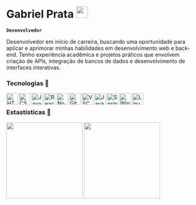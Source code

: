 #  Gabriel Prata </a><img src="https://media.giphy.com/media/WUlplcMpOCEmTGBtBW/giphy.gif" width="30"> 

**`Desenvolvedor`**

Desenvolvedor em início de carreira, buscando uma oportunidade para aplicar e aprimorar minhas habilidades
em desenvolvimento web e back-end. Tenho experiência acadêmica e projetos práticos que envolvem criação de
APIs, integração de bancos de dados e desenvolvimento de interfaces interativas. 


### Tecnologias 🔧



<img 
    align="left"
    alt="HTML"
    title="HTML"
    width="30px"
    style="paddig-right: 10px;"
    src="https://cdn.jsdelivr.net/gh/devicons/devicon@latest/icons/html5/html5-original.svg"
/>

<img 
  align="left"
    alt="CSS"
    title="CSS"
    width="30px"
    style="paddig-right: 10px;"
  src="https://cdn.jsdelivr.net/gh/devicons/devicon@latest/icons/css3/css3-original.svg" 
/>


<img 
    align="left"
    alt="JavaScript"
    title="JavaScript"
    width="30px"
    style="paddig-right: 10px;"
  src="https://cdn.jsdelivr.net/gh/devicons/devicon@latest/icons/javascript/javascript-original.svg" 
/>

     
<img 
    align="left"
    alt="React"
    title="React"
    width="30px"
    style="paddig-right: 10px;"
  src="https://cdn.jsdelivr.net/gh/devicons/devicon@latest/icons/react/react-original.svg" 
/>

<img 
  align="left"
    alt="Node"
    title="Node"
    width="30px"
    style="paddig-right: 10px;"
  src="https://cdn.jsdelivr.net/gh/devicons/devicon@latest/icons/nodejs/nodejs-original-wordmark.svg" 
/>


<img 
  align="left"
    alt="Git"
    title="Git"
    width="30px"
    style="paddig-right: 10px;"
  src="https://cdn.jsdelivr.net/gh/devicons/devicon@latest/icons/github/github-original.svg" 
  />

  
  <img 
   align="left"
    alt="VSCODE"
    title="VSCODE"
    width="30px"
    style="paddig-right: 10px;"
  src="https://cdn.jsdelivr.net/gh/devicons/devicon@latest/icons/vscode/vscode-original.svg" 
  />
          
          
<img 
align="left"
    alt="Java"
    title="Java"
    width="30px"
    style="paddig-right: 10px;"
  src="https://cdn.jsdelivr.net/gh/devicons/devicon@latest/icons/java/java-original-wordmark.svg"
   />

   
  <img 
  align="left"
    alt="Spring"
    title="Spring"
    width="30px"
    style="paddig-right: 10px;"
    src="https://cdn.jsdelivr.net/gh/devicons/devicon@latest/icons/spring/spring-original-wordmark.svg" 
  />

  
  <img 
  align="left"
    alt="Windows"
    title="Windows"
    width="30px"
    style="paddig-right: 10px;"
  src="https://cdn.jsdelivr.net/gh/devicons/devicon@latest/icons/windows11/windows11-original.svg" 
  />

  
 <img 
 align="left"
    alt="Linux"
    title="Linux"
    width="30px"
    style="paddig-right: 10px;"
  src="https://cdn.jsdelivr.net/gh/devicons/devicon@latest/icons/linux/linux-original.svg" 
 />
          
          
          

<br/>    

### Estastísticas 🔧


<div align="left">
  <img height="200em" src="https://github-readme-stats.vercel.app/api?username=GabrielPraata&show_icons=true&theme=dark&include_all_commits=true&locale=pt-br"/>
  <img height="200em" src="https://github-readme-stats.vercel.app/api/top-langs/?username=GabrielPraata&theme=dark&layout=compact&custom_title=Tecnologias"/>
</div>


               
          
          


